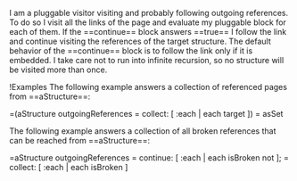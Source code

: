 I am a pluggable visitor visiting and probably following outgoing references. To do so I visit all the links of the page and evaluate my pluggable block for each of them. If the ==continue== block answers ==true== I follow the link and continue visiting the references of the target structure. The default behavior of the ==continue== block is to follow the link only if it is embedded. I take care not to run into infinite recursion, so no structure will be visited more than once.

!Examples
The following example answers a collection of referenced pages from ==aStructure==:

=(aStructure outgoingReferences
=	collect: [ :each | each target ])
=		asSet
		
The following example answers a collection of all broken references that can be reached from ==aStructure==:

=aStructure outgoingReferences
=	continue: [ :each | each isBroken not ];
= 	collect: [ :each | each isBroken ]